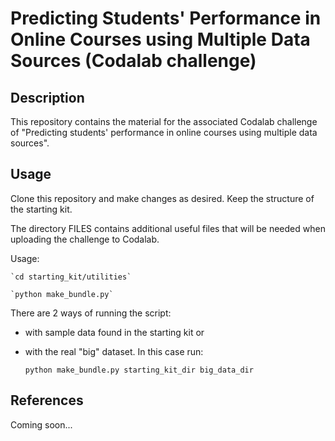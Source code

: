 # Predicting Students' Performance in Online Courses using Multiple Data Sources (Codalab challenge)

## Description

This repository contains the material for the associated Codalab challenge of "Predicting students' performance in online courses using multiple data sources".

## Usage

Clone this repository and make changes as desired.
Keep the structure of the starting kit. 

The directory FILES contains additional useful files that will be needed when uploading the challenge to Codalab.

Usage:

	`cd starting_kit/utilities`
	
	`python make_bundle.py`

There are 2 ways of running the script: 
+ with sample data found in the starting kit or 
+ with the real "big" dataset. In this case run:

	`python make_bundle.py starting_kit_dir big_data_dir`

## References

Coming soon...